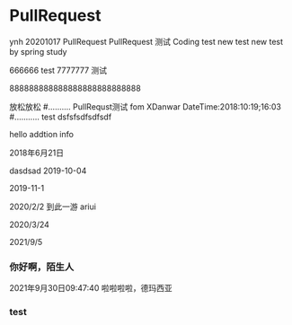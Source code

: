 # PullRequest
ynh 20201017 PullRequest
PullRequest 测试
Coding test
new test
new test by spring
study

666666
test
7777777
测试

888888888888888888888888888

放松放松
#..........
PullRequst测试 fom XDanwar
DateTime:2018:10:19;16:03
#...........
test
dsfsfsdfsdfsdf

hello
addtion info

2018年6月21日

dasdsad
2019-10-04

2019-11-1


2020/2/2 到此一游
ariui

2020/3/24


2021/9/5

### 你好啊，陌生人
2021年9月30日09:47:40 啦啦啦啦，德玛西亚

### test
